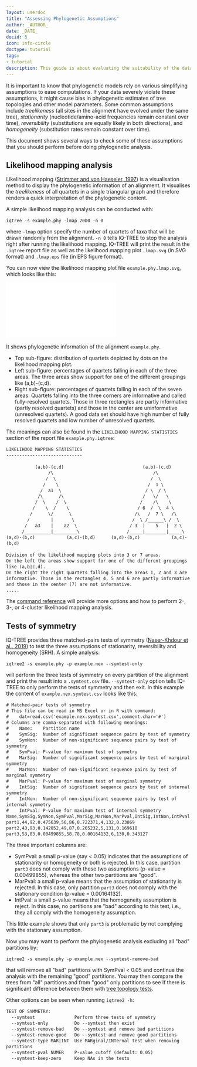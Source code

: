 ```yaml
---
layout: userdoc
title: "Assessing Phylogenetic Assumptions"
author: _AUTHOR_
date: _DATE_
docid: 5
icon: info-circle
doctype: tutorial
tags:
- tutorial
description: This guide is about evaluating the suitability of the data for phylogenetic analysis.
---
```


It is important to know that phylogenetic models rely on various simplifying assumptions to
ease computations. If your data severely violate these assumptions, it might
cause bias in phylogenetic estimates of tree topologies and other model
parameters. Some common assumptions include _treelikeness_ (all sites
in the alignment have evolved under the same tree), _stationarity_ (nucleotide/amino-acid
frequencies remain constant over time), _reversibility_ (substitutions are equally
likely in both directions), and _homogeneity_ (substitution rates remain constant over time).

This document shows several ways to check some of these assumptions that you
should perform before doing phylogenetic analysis.

Likelihood mapping analysis
---------------------------
<div class="hline"></div>

Likelihood mapping ([Strimmer and von Haeseler, 1997]) is a visualisation method
to display the phylogenetic information of an alignment. It visualises the _treelikeness_
of all quartets in a single triangular graph and therefore renders a quick
interpretation of the phylogenetic content.

A simple likelihood mapping analysis can be conducted with:

	iqtree -s example.phy -lmap 2000 -n 0

where `-lmap` option specify the number of quartets of taxa that will be drawn randomly
from the alignment. `-n 0` tells IQ-TREE to stop the analysis right after running the
likelihood mapping. IQ-TREE will print the result in the `.iqtree` report file as well
as the likelihood mapping plot `.lmap.svg` (in SVG format) and `.lmap.eps` file (in EPS
figure format).

You can now view the likelihood mapping plot file `example.phy.lmap.svg`, which looks like this:

![Likelihood mapping plot.](images/example.phy.lmap.pdf) 

It shows phylogenetic information of the alignment `example.phy`. 

* Top sub-figure: distribution of quartets depicted by dots on the likelihood mapping plot. 
* Left sub-figure: percentages of quartets falling in each of the three areas. The 
  three areas show support for one of the different groupings like (a,b)-(c,d).
* Right sub-figure: percentages of quartets falling in each of the seven areas. 
  Quartets falling into the three corners are informative and called fully-resolved quartets. 
  Those in three rectangles are partly informative (partly resolved quartets) and those in the center are uninformative
  (unresolved quartets). A good data set should have high number of fully resolved quartets 
  and low number of unresolved quartets. 

The meanings can also be found in the `LIKELIHOOD MAPPING STATISTICS` section of the report file `example.phy.iqtree`:


    LIKELIHOOD MAPPING STATISTICS
    -----------------------------

               (a,b)-(c,d)                              (a,b)-(c,d)      
                    /\                                      /\           
                   /  \                                    /  \          
                  /    \                                  /  1 \         
                 /  a1  \                                / \  / \        
                /\      /\                              /   \/   \       
               /  \    /  \                            /    /\    \      
              /    \  /    \                          / 6  /  \  4 \     
             /      \/      \                        /\   /  7 \   /\    
            /        |       \                      /  \ /______\ /  \   
           /   a3    |    a2  \                    / 3  |    5   |  2 \  
          /__________|_________\                  /_____|________|_____\ 
    (a,d)-(b,c)            (a,c)-(b,d)      (a,d)-(b,c)            (a,c)-(b,d) 

    Division of the likelihood mapping plots into 3 or 7 areas.
    On the left the areas show support for one of the different groupings
    like (a,b|c,d).
    On the right the right quartets falling into the areas 1, 2 and 3 are
    informative. Those in the rectangles 4, 5 and 6 are partly informative
    and those in the center (7) are not informative.
    .....


The [command reference](Command-Reference#likelihood-mapping-analysis) will provide
more options and how to perform 2-, 3-, or 4-cluster likelihood mapping analysis.


Tests of symmetry
-----------------

IQ-TREE provides three matched-pairs tests of symmetry ([Naser-Khdour et al., 2019]) to 
test the three assumptions of stationarity, reversibility and homogeneity (SRH). 
A simple analysis:

	iqtree2 -s example.phy -p example.nex --symtest-only

will perform the three tests of symmetry on every partition of the alignment
and print the result into a `.symtest.csv` file. `--symtest-only` option tells
IQ-TREE to only perform the tests of symmetry and then exit.
In this example the content of `example.nex.symtest.csv` looks like this:

```
# Matched-pair tests of symmetry
# This file can be read in MS Excel or in R with command:
#    dat=read.csv('example.nex.symtest.csv',comment.char='#')
# Columns are comma-separated with following meanings:
#    Name:    Partition name
#    SymSig:  Number of significant sequence pairs by test of symmetry
#    SymNon:  Number of non-significant sequence pairs by test of symmetry
#    SymPval: P-value for maximum test of symmetry
#    MarSig:  Number of significant sequence pairs by test of marginal symmetry
#    MarNon:  Number of non-significant sequence pairs by test of marginal symmetry
#    MarPval: P-value for maximum test of marginal symmetry
#    IntSig:  Number of significant sequence pairs by test of internal symmetry
#    IntNon:  Number of non-significant sequence pairs by test of internal symmetry
#    IntPval: P-value for maximum test of internal symmetry
Name,SymSig,SymNon,SymPval,MarSig,MarNon,MarPval,IntSig,IntNon,IntPval
part1,44,92,0.475639,50,86,0.722371,4,132,0.23869
part2,43,93,0.142052,49,87,0.205232,5,131,0.169618
part3,53,83,0.00499855,58,78,0.00164132,6,130,0.343127
```

The three important columns are:

* SymPval: a small p-value (say < 0.05) indicates that the assumptions of stationarity 
or homogeneity or both is rejected. In this case, partition `part3` does not comply with these
two assumptions (p-value = 0.00499855), whereas the other two partitions are "good".
* MarPval: a small p-value means that the assumption of stationarity is rejected.  In 
this case, only partition `part3` does not comply with the stationary condition (p-value = 0.00164132).
* IntPval: a small p-value means that the homogeneity assumption is reject. In
this case, no partitions are "bad" according to this test, i.e., they all comply with
the homogeneity assumption.

This little example shows that only `part3` is problematic by not complying with the 
stationary assumption.

Now you may want to perform the phylogenetic analysis excluding all "bad" partitions by:

	iqtree2 -s example.phy -p example.nex --symtest-remove-bad

that will remove all "bad" partitions with SymPval < 0.05 and continue the analysis with the
remaining "good" partitions. You may then compare the trees from "all" partitions
and from "good" only partitions to see if there is significant difference between them 
with [tree topology tests](Advanced-Tutorial#tree-topology-tests).

Other options can be seen when running `iqtree2 -h`:

```
TEST OF SYMMETRY:
  --symtest               Perform three tests of symmetry
  --symtest-only          Do --symtest then exist
  --symtest-remove-bad    Do --symtest and remove bad partitions
  --symtest-remove-good   Do --symtest and remove good partitions
  --symtest-type MAR|INT  Use MARginal/INTernal test when removing partitions
  --symtest-pval NUMER    P-value cutoff (default: 0.05)
  --symtest-keep-zero     Keep NAs in the tests
```


[Strimmer and von Haeseler, 1997]: http://www.pnas.org/content/94/13/6815.long
[Naser-Khdour et al., 2019]: https://doi.org/10.1093/gbe/evz193

